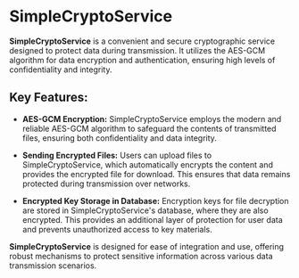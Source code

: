 # SimpleCryptoService

**SimpleCryptoService** is a convenient and secure cryptographic service designed to protect data during transmission. It utilizes the AES-GCM algorithm for data encryption and authentication, ensuring high levels of confidentiality and integrity.

## Key Features:

- **AES-GCM Encryption:** SimpleCryptoService employs the modern and reliable AES-GCM algorithm to safeguard the contents of transmitted files, ensuring both confidentiality and data integrity.

- **Sending Encrypted Files:** Users can upload files to SimpleCryptoService, which automatically encrypts the content and provides the encrypted file for download. This ensures that data remains protected during transmission over networks.

- **Encrypted Key Storage in Database:** Encryption keys for file decryption are stored in SimpleCryptoService's database, where they are also encrypted. This provides an additional layer of protection for user data and prevents unauthorized access to key materials.

**SimpleCryptoService** is designed for ease of integration and use, offering robust mechanisms to protect sensitive information across various data transmission scenarios.
